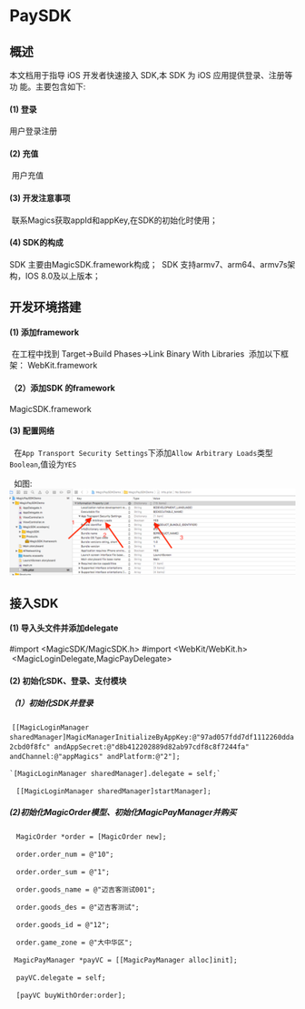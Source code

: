 # PaySDK

## 概述
  本文档用于指导 iOS 开发者快速接入  SDK,本 SDK 为 iOS 应用提供登录、注册等功 能。主要包含如下:
  
#### (1) 登录 
  用户登录注册
  
#### (2) 充值 
  用户充值
  
#### (3) 开发注意事项
  联系Magics获取appId和appKey,在SDK的初始化时使用；
  
#### (4) SDK的构成
  SDK 主要由MagicSDK.framework构成；
  SDK 支持armv7、arm64、armv7s架构，IOS 8.0及以上版本；
  
## 开发环境搭建

#### (1) 添加framework
  在工程中找到 Target->Build Phases->Link Binary With Libraries 
  添加以下框架：
  WebKit.framework
  
#### （2）添加SDK 的framework
  MagicSDK.framework
  
#### (3) 配置网络
   在`App Transport Security Settings`下添加`Allow Arbitrary Loads`类型`Boolean`,值设为`YES`
   
   如图:
   ![](https://github.com/MagicsSDK/PaySDK/blob/master/ImageCache/屏幕快照%202018-04-18%20下午3.48.00.png)

## 接入SDK

#### (1) 导入头文件并添加delegate
  #import <MagicSDK/MagicSDK.h>
  #import <WebKit/WebKit.h>
  <MagicLoginDelegate,MagicPayDelegate>

#### (2) 初始化SDK、登录、支付模块
 
##### （1）初始化SDK并登录
  `[[MagicLoginManager sharedManager]MagicManagerInitializeByAppKey:@"97ad057fdd7df1112260dda2cbd0f8fc" andAppSecret:@"d8b412202889d82ab97cdf8c8f7244fa" andChannel:@"appMagics" andPlatform:@"2"];`

    `[MagicLoginManager sharedManager].delegate = self;`
    
    `[[MagicLoginManager sharedManager]startManager];`
    

##### (2)初始化MagicOrder模型、初始化MagicPayManager并购买

    `MagicOrder *order = [MagicOrder new];`
    
    `order.order_num = @"10";`
    
    `order.order_sum = @"1";`
    
    `order.goods_name = @"迈吉客测试001";`
    
    `order.goods_des = @"迈吉客测试";`
    
    `order.goods_id = @"12";`
    
    `order.game_zone = @"大中华区";`

    `MagicPayManager *payVC = [[MagicPayManager alloc]init];`
    
    `payVC.delegate = self;`
    
    `[payVC buyWithOrder:order];`
 


